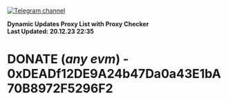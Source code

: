 [![Telegram channel](https://img.shields.io/endpoint?url=https://runkit.io/damiankrawczyk/telegram-badge/branches/master?url=https://t.me/n4z4v0d)](https://t.me/n4z4v0d) 

**Dynamic Updates Proxy List with Proxy Checker**  
**Last Updated: 20.12.23 22:35**

# DONATE (_any evm_) - 0xDEADf12DE9A24b47Da0a43E1bA70B8972F5296F2
